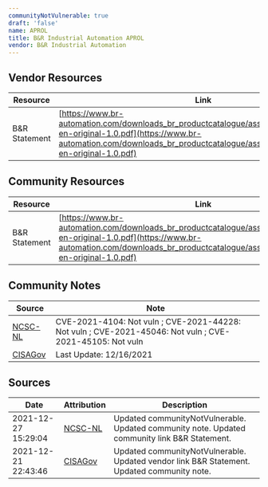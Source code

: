 ```yaml
---
communityNotVulnerable: true
draft: 'false'
name: APROL
title: B&R Industrial Automation APROL
vendor: B&R Industrial Automation
---
```


## Vendor Resources
| Resource | Link |
| --- | --- |
| B&R Statement | [https://www.br-automation.com/downloads_br_productcatalogue/assets/1639507581859-en-original-1.0.pdf](https://www.br-automation.com/downloads_br_productcatalogue/assets/1639507581859-en-original-1.0.pdf) |

## Community Resources
| Resource | Link |
| --- | --- |
| B&R Statement | [https://www.br-automation.com/downloads_br_productcatalogue/assets/1639507581859-en-original-1.0.pdf](https://www.br-automation.com/downloads_br_productcatalogue/assets/1639507581859-en-original-1.0.pdf) |

## Community Notes
| Source | Note |
| --- | --- |
| [NCSC-NL](https://github.com/NCSC-NL/log4shell/blob/main/software/README.md) | CVE-2021-4104: Not vuln ; CVE-2021-44228: Not vuln ; CVE-2021-45046: Not vuln ; CVE-2021-45105: Not vuln </ul> |
| [CISAGov](https://raw.githubusercontent.com/cisagov/log4j-affected-db/develop/README.md) | Last Update: 12/16/2021 |

## Sources
| Date | Attribution | Description |
| --- | --- | --- |
| 2021-12-27 15:29:04 | [NCSC-NL](https://github.com/NCSC-NL/log4shell/blob/main/software/README.md) | Updated communityNotVulnerable. Updated community note. Updated community link B&R Statement.  |
| 2021-12-21 22:43:46 | [CISAGov](https://raw.githubusercontent.com/cisagov/log4j-affected-db/develop/README.md) | Updated communityNotVulnerable. Updated vendor link B&R Statement. Updated community note.  |
